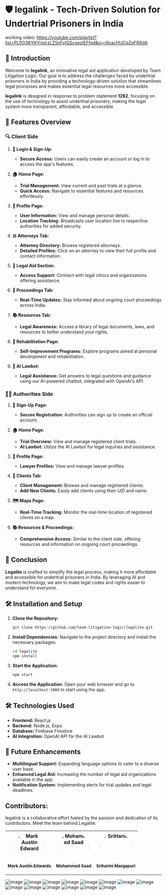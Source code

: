 

# 🛡️ **legalink** - Tech-Driven Solution for Undertrial Prisoners in India
working video:
https://youtube.com/playlist?list=PL0O3KYKYrlxlrzLZ5nFvIQScpezIEFfqd&si=r6xacHUCqZpFRRdA


## 📜 **Introduction**
Welcome to **legalink**, an innovative legal aid application developed by Team Litigation Logic. Our goal is to address the challenges faced by undertrial prisoners in India by providing a technology-driven solution that streamlines legal processes and makes essential legal resources more accessible.

**legalink** is designed in response to problem statement **1282**, focusing on the use of technology to assist undertrial prisoners, making the legal system more transparent, affordable, and accessible.

## 🚀 **Features Overview**

### 🔍 **Client Side**
1. **🔑 Login & Sign-Up:**
   - **Secure Access:** Users can easily create an account or log in to access the app's features.

2. **🏠 Home Page:**
   - **Trial Management:** View current and past trials at a glance.
   - **Quick Access:** Navigate to essential features and resources effortlessly.

3. **👤 Profile Page:**
   - **User Information:** View and manage personal details.
   - **Location Tracking:** Broadcasts user location live to respective authorities for added security.

4. **⚖️ Attorneys Tab:**
   - **Attorney Directory:** Browse registered attorneys.
   - **Detailed Profiles:** Click on an attorney to view their full profile and contact information.

5. **🏥 Legal Aid Section:**
   - **Access Support:** Connect with legal clinics and organizations offering assistance.

6. **📅 Proceedings Tab:**
   - **Real-Time Updates:** Stay informed about ongoing court proceedings across India.

7. **📚 Resources Tab:**
   - **Legal Awareness:** Access a library of legal documents, laws, and resources to better understand your rights.

8. **🔄 Rehabilitation Page:**
   - **Self-Improvement Programs:** Explore programs aimed at personal development and rehabilitation.

9. **🤖 AI Lawbot:**
   - **Legal Assistance:** Get answers to legal questions and guidance using our AI-powered chatbot, integrated with OpenAI's API.

### 👮‍♂️ **Authorities Side**
1. **🔐 Sign-Up Page:**
   - **Secure Registration:** Authorities can sign up to create an official account.

2. **🏠 Home Page:**
   - **Trial Overview:** View and manage registered client trials.
   - **AI Lawbot:** Utilize the AI Lawbot for legal inquiries and assistance.

3. **👤 Profile Page:**
   - **Lawyer Profiles:** View and manage lawyer profiles.

4. **👥 Clients Tab:**
   - **Client Management:** Browse and manage registered clients.
   - **Add New Clients:** Easily add clients using their UID and name.

5. **🗺️ Maps Page:**
   - **Real-Time Tracking:** Monitor the real-time location of registered clients on a map.

6. **📚 Resources & Proceedings:**
   - **Comprehensive Access:** Similar to the client side, offering resources and information on ongoing court proceedings.

## 🎯 **Conclusion**
**Legalite** is crafted to simplify the legal process, making it more affordable and accessible for undertrial prisoners in India. By leveraging AI and modern technology, we aim to make legal codes and rights easier to understand for everyone.

## 🛠️ **Installation and Setup**

1. **Clone the Repository:**
   ```bash
   git clone https://github.com/team-litigation-logic/legalite.git
   ```

2. **Install Dependencies:**
   Navigate to the project directory and install the necessary packages:
   ```bash
   cd legalite
   npm install
   ```

3. **Start the Application:**
   ```bash
   npm start
   ```

4. **Access the Application:**
   Open your web browser and go to `http://localhost:3000` to start using the app.

## 🛠️ **Technologies Used**
- **Frontend:** React.js
- **Backend:** Node.js, Expo
- **Database:** Firebase Firestore
- **AI Integration:** OpenAI API for the AI Lawbot

## 🚀 **Future Enhancements**
- **Multilingual Support:** Expanding language options to cater to a diverse user base.
- **Enhanced Legal Aid:** Increasing the number of legal aid organizations available in the app.
- **Notification System:** Implementing alerts for trial updates and legal deadlines.

## Contributors:


legalink is a collaborative effort fueled by the passion and dedication of its contributors. Meet the team behind Legalite:

[<img src="https://github.com/M-A-Edwards.png" width="100px;" alt="Mark Austin Edward" style="border-radius: 50%;"/><br /><sub><b>Mark Austin Edwards</b></sub>](https://github.com/M-A-Edwards) | [<img src="https://github.com/b1gh3ro.png" width="100px;" alt="Mohammed Saad" style="border-radius: 50%;"/><br /><sub><b>Mohammed Saad</b></sub>](https://github.com/b1gh3ro) | [<img src="https://github.com/sri-harini-m.png" width="100px;" alt="SriHarini" style="border-radius: 50%;"/><br /><sub><b>Sriharini Margapuri</b></sub>](https://github.com/sri-harini-m)
| :---: | :---: | :---: |
---

![image](https://github.com/user-attachments/assets/0326a5ff-58d0-42bf-9824-3318adbb022e)
![image](https://github.com/user-attachments/assets/8085c721-e7c5-44c1-8273-bacc0dbe0d99)
![image](https://github.com/user-attachments/assets/8cd9f5c2-b474-41bb-95de-7d1a404bb4c5)
![image](https://github.com/user-attachments/assets/02391a6f-e038-4035-a65f-eb61bf35f92e)
![image](https://github.com/user-attachments/assets/515c9073-33bd-4dc3-af53-b0306cf18a48)
![image](https://github.com/user-attachments/assets/1e2d9f9d-b942-414a-b576-fa4c3ceb3184)
![image](https://github.com/user-attachments/assets/64fae20a-d99a-418e-abea-e9f9047bd3ef)
![image](https://github.com/user-attachments/assets/1c88392d-2079-4162-9630-c19910db1129)
![image](https://github.com/user-attachments/assets/1c5b6fd7-07c3-4646-9973-10d0952a0e09)
![image](https://github.com/user-attachments/assets/2f4e9722-8a05-4204-9ce1-51253fee8159)
![image](https://github.com/user-attachments/assets/a4c007a7-d744-4733-a5d4-473b3ac749fa)
![image](https://github.com/user-attachments/assets/05130b23-27df-4db8-b991-620491a22da4)
![image](https://github.com/user-attachments/assets/72d756c0-5e5c-44dc-853d-edeb36c1fd27)
![image](https://github.com/user-attachments/assets/4068a7b2-f3e0-4901-859b-2a6c978ac58c)



